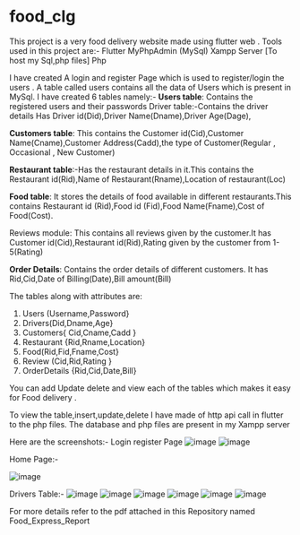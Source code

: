 # food_clg

This project is a very  food delivery website made using flutter web . 
Tools used in this project are:-
Flutter
MyPhpAdmin (MySql)
Xampp Server [To host my Sql,php files]
Php

I have created A login and register Page which is used to register/login the users . A table called users contains all the data of Users which is present in MySql.
I have created 6 tables namely:-
**Users table**: Contains the registered users and their passwords
Driver table:-Contains the driver details Has Driver id(Did),Driver 
Name(Dname),Driver Age(Dage),

**Customers table**: This contains the Customer id(Cid),Customer Name(Cname),Customer 
Address(Cadd),the type of Customer(Regular , Occasional , New Customer)

**Restaurant table**:-Has the restaurant details in it.This contains the Restaurant 
id(Rid),Name of Restaurant(Rname),Location of restaurant(Loc)

**Food table**: It stores the details of food available in different restaurants.This contains 
Restaurant id (Rid),Food id (Fid),Food Name(Fname),Cost of Food(Cost).

Reviews module: This contains all reviews given by the customer.It has Customer 
id(Cid),Restaurant id(Rid),Rating given by the customer from 1-5(Rating)

**Order Details**: Contains the order details of different customers. It has Rid,Cid,Date of 
Billing(Date),Bill amount(Bill)

The tables along with attributes are:
1) Users (Username,Password} 
2) Drivers(Did,Dname,Age}
3) Customers{ Cid,Cname,Cadd }
4) Restaurant {Rid,Rname,Location}
5) Food(Rid,Fid,Fname,Cost} 
6) Review (Cid,Rid,Rating }
7) OrderDetails {Rid,Cid,Date,Bill}

You can add Update delete and view each of the tables which makes it easy for Food delivery .

To view the table,insert,update,delete  I have made of http api call in flutter to the php files.
The database and php files are present in my Xampp server

Here are the screenshots:-
Login register Page
![image](https://user-images.githubusercontent.com/77848437/150645047-f250049f-2adb-42a6-9599-48459feff21a.png)
![image](https://user-images.githubusercontent.com/77848437/150645058-317cc643-d81e-4294-b6a3-8780d4d7a55d.png)

Home Page:-

![image](https://user-images.githubusercontent.com/77848437/150645080-9e0ba347-70ca-4bd6-b3e9-10b3b1672727.png)

Drivers Table:-
![image](https://user-images.githubusercontent.com/77848437/150645100-d0af9dd0-3e2d-461b-ad20-068f723e5d65.png)
![image](https://user-images.githubusercontent.com/77848437/150645103-1264eb28-a727-415e-a337-44923d732f4a.png)
![image](https://user-images.githubusercontent.com/77848437/150645105-39a0d8cf-d92d-4cbf-ac9b-cbbe01222416.png)
![image](https://user-images.githubusercontent.com/77848437/150645111-c550a1c3-d22e-4962-b0c7-f10134ae4749.png)
![image](https://user-images.githubusercontent.com/77848437/150645115-7b185438-d7b8-47a7-a09e-09b4a99bf0d9.png)
![image](https://user-images.githubusercontent.com/77848437/150645121-36e8e614-d4bb-45d0-9b6c-5e5d3c2758b4.png)

For more details refer to the pdf attached in this Repository named Food_Express_Report




